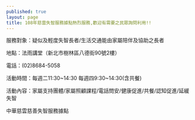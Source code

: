 ```yaml
---
published: true
layout: page
title: 108年慈雲失智服務據點熱烈服務,歡迎有需要之民眾詢問利用!!
---
```


服務對象：疑似及輕度失智長者/生活交通能由家屬陪伴及協助之長者

地點：法雨講堂（新北市樹林區八德街90號2樓）

電話：(02)8684-5058

活動時間：每週二11:30~14:30
        每週四9:30~14:30(含共餐)   
        
活動內容：家屬支持團體/家屬照顧課程/電話問安/健康促進/共餐/認知促進/延緩失智



中華慈雲慈善失智服務據點

